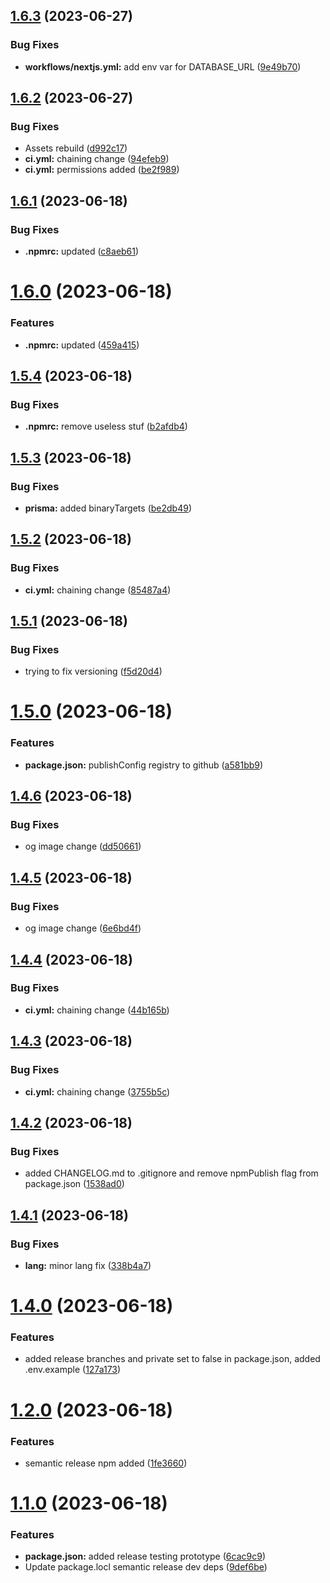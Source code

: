 ## [1.6.3](https://github.com/vasilistotskas/nextjs-portfolio/compare/v1.6.2...v1.6.3) (2023-06-27)


### Bug Fixes

* **workflows/nextjs.yml:** add env var for DATABASE_URL ([9e49b70](https://github.com/vasilistotskas/nextjs-portfolio/commit/9e49b703cb5efa6ad314c9d96d9a8b4bc1fb9a16))

## [1.6.2](https://github.com/vasilistotskas/nextjs-portfolio/compare/v1.6.1...v1.6.2) (2023-06-27)


### Bug Fixes

* Assets rebuild ([d992c17](https://github.com/vasilistotskas/nextjs-portfolio/commit/d992c174a3c9fcd5e2d59eeacbe83afa7c59c511))
* **ci.yml:** chaining change ([94efeb9](https://github.com/vasilistotskas/nextjs-portfolio/commit/94efeb913b19c5b9f7711276e2602d83896fa050))
* **ci.yml:** permissions added ([be2f989](https://github.com/vasilistotskas/nextjs-portfolio/commit/be2f989d71419b042e4a5423a4990af7fb979cdc))

## [1.6.1](https://github.com/vasilistotskas/nextjs-portfolio/compare/v1.6.0...v1.6.1) (2023-06-18)


### Bug Fixes

* **.npmrc:** updated ([c8aeb61](https://github.com/vasilistotskas/nextjs-portfolio/commit/c8aeb614ed954edfe11333811eeb15969d101291))

# [1.6.0](https://github.com/vasilistotskas/nextjs-portfolio/compare/v1.5.4...v1.6.0) (2023-06-18)


### Features

* **.npmrc:** updated ([459a415](https://github.com/vasilistotskas/nextjs-portfolio/commit/459a415197fb574f877a5813bc9c1029b14250f4))

## [1.5.4](https://github.com/vasilistotskas/nextjs-portfolio/compare/v1.5.3...v1.5.4) (2023-06-18)


### Bug Fixes

* **.npmrc:** remove useless stuf ([b2afdb4](https://github.com/vasilistotskas/nextjs-portfolio/commit/b2afdb4e5c0c61aaf5d515635302df8bfc583792))

## [1.5.3](https://github.com/vasilistotskas/nextjs-portfolio/compare/v1.5.2...v1.5.3) (2023-06-18)


### Bug Fixes

* **prisma:** added binaryTargets ([be2db49](https://github.com/vasilistotskas/nextjs-portfolio/commit/be2db49eb8eaff40bf507a12ab250c535d8ffe98))

## [1.5.2](https://github.com/vasilistotskas/nextjs-portfolio/compare/v1.5.1...v1.5.2) (2023-06-18)


### Bug Fixes

* **ci.yml:** chaining change ([85487a4](https://github.com/vasilistotskas/nextjs-portfolio/commit/85487a4ea7a4237b0dee46a7c8a5046fdd1a3d6d))

## [1.5.1](https://github.com/vasilistotskas/nextjs-portfolio/compare/v1.5.0...v1.5.1) (2023-06-18)


### Bug Fixes

* trying to fix versioning ([f5d20d4](https://github.com/vasilistotskas/nextjs-portfolio/commit/f5d20d45baf1ee811ddc0409c336e4ad9d9b426b))

# [1.5.0](https://github.com/vasilistotskas/nextjs-portfolio/compare/v1.4.6...v1.5.0) (2023-06-18)


### Features

* **package.json:** publishConfig registry to github ([a581bb9](https://github.com/vasilistotskas/nextjs-portfolio/commit/a581bb96f30fdaba16856ff06b4fb3f34beedfa2))

## [1.4.6](https://github.com/vasilistotskas/nextjs-portfolio/compare/v1.4.5...v1.4.6) (2023-06-18)


### Bug Fixes

* og image change ([dd50661](https://github.com/vasilistotskas/nextjs-portfolio/commit/dd506612cf306b4df0be8deed7165caa58c06a17))

## [1.4.5](https://github.com/vasilistotskas/nextjs-portfolio/compare/v1.4.4...v1.4.5) (2023-06-18)


### Bug Fixes

* og image change ([6e6bd4f](https://github.com/vasilistotskas/nextjs-portfolio/commit/6e6bd4f9b945bcd7d68cf20f3cb4a05373d92662))

## [1.4.4](https://github.com/vasilistotskas/nextjs-portfolio/compare/v1.4.3...v1.4.4) (2023-06-18)


### Bug Fixes

* **ci.yml:** chaining change ([44b165b](https://github.com/vasilistotskas/nextjs-portfolio/commit/44b165b510e054b220f55417ca05c5d53cc417cf))

## [1.4.3](https://github.com/vasilistotskas/nextjs-portfolio/compare/v1.4.2...v1.4.3) (2023-06-18)


### Bug Fixes

* **ci.yml:** chaining change ([3755b5c](https://github.com/vasilistotskas/nextjs-portfolio/commit/3755b5c87de343828e968b3a88fa31ea6e289417))

## [1.4.2](https://github.com/vasilistotskas/nextjs-portfolio/compare/v1.4.1...v1.4.2) (2023-06-18)


### Bug Fixes

* added CHANGELOG.md to .gitignore and remove npmPublish flag from package.json ([1538ad0](https://github.com/vasilistotskas/nextjs-portfolio/commit/1538ad0b05d073a85023d90cfb285d2315e7c699))

## [1.4.1](https://github.com/vasilistotskas/nextjs-portfolio/compare/v1.4.0...v1.4.1) (2023-06-18)


### Bug Fixes

* **lang:** minor lang fix ([338b4a7](https://github.com/vasilistotskas/nextjs-portfolio/commit/338b4a7666be9ca6cb37f1807893c0f04dc5244a))

# [1.4.0](https://github.com/vasilistotskas/nextjs-portfolio/compare/v1.3.0...v1.4.0) (2023-06-18)


### Features

* added release branches and private set to false in package.json, added .env.example ([127a173](https://github.com/vasilistotskas/nextjs-portfolio/commit/127a17303eb036d7ae301f77981bd3f4f6adcf2a))

# [1.2.0](https://github.com/vasilistotskas/nextjs-portfolio/compare/v1.1.0...v1.2.0) (2023-06-18)


### Features

* semantic release npm added ([1fe3660](https://github.com/vasilistotskas/nextjs-portfolio/commit/1fe3660aef5247d0c03d9139bea43b480821ad9b))

# [1.1.0](https://github.com/vasilistotskas/nextjs-portfolio/compare/v1.0.1...v1.1.0) (2023-06-18)


### Features

* **package.json:** added release testing prototype ([6cac9c9](https://github.com/vasilistotskas/nextjs-portfolio/commit/6cac9c91082a9aa3da300657611244e6ec192669))
* Update package.locl semantic release dev deps ([9def6be](https://github.com/vasilistotskas/nextjs-portfolio/commit/9def6be91ea9a5d0b5f409e2324e69e80ea3381d))
